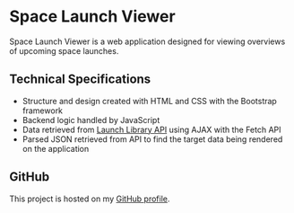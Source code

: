 # Space Launch Viewer

Space Launch Viewer is a web application designed for viewing overviews of upcoming space launches.

## Technical Specifications
- Structure and design created with HTML and CSS with the Bootstrap framework 
- Backend logic handled by JavaScript
- Data retrieved from [Launch Library API](https://launchlibrary.net/docs/1.3/api.html) using AJAX with the Fetch API
- Parsed JSON retrieved from API to find the target data being rendered on the application

## GitHub
This project is hosted on my [GitHub profile](https://github.com/nunomigueltech). 